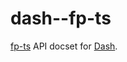 # dash--fp-ts

[fp-ts](https://github.com/gcanti/fp-ts) API docset for [Dash](http://kapeli.com/dash).
